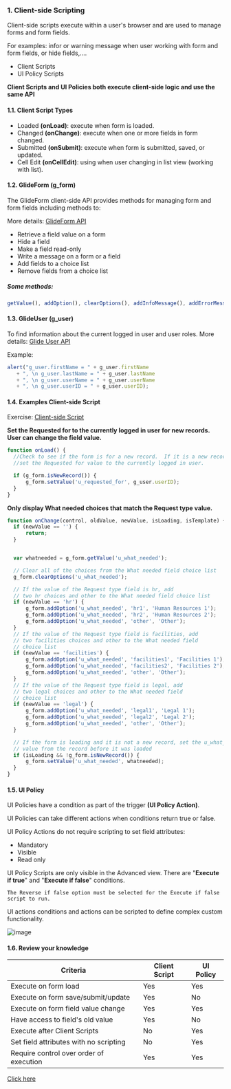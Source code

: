 ### 1. Client-side Scripting

Client-side scripts execute within a user's browser and are used to manage forms and form fields.

For examples: infor or warning message when user working with form and form fields, or hide fields,.... 

* Client Scripts
* UI Policy Scripts

**Client Scripts and UI Policies both execute client-side logic and use the same API**

  
#### 1.1. Client Script Types

- Loaded **(onLoad)**: execute when form is loaded.
- Changed **(onChange)**: execute when one or more fields in form changed.
- Submitted **(onSubmit)**: execute when form is submitted, saved, or updated.
- Cell Edit **(onCellEdit)**: using when user changing in list view (working with list).

#### 1.2. GlideForm (g_form)

The GlideForm client-side API provides methods for managing form and form fields including methods to:

More details: [GlideForm API](https://developer.servicenow.com/dev.do#!/reference/api/sandiego/client/c_GlideFormAPI)

- Retrieve a field value on a form
- Hide a field
- Make a field read-only
- Write a message on a form or a field
- Add fields to a choice list
- Remove fields from a choice list

##### Some methods:

```javascript
getValue(), addOption(), clearOptions(), addInfoMessage(), addErrorMessage(), showFieldMsg().....
```

#### 1.3. GlideUser (g_user)

To find information about the current logged in user and user roles.
More details: [Glide User API](https://developer.servicenow.com/dev.do#!/reference/api/sandiego/client/c_GlideUserAPI)

Example:

```javascript
alert("g_user.firstName = " + g_user.firstName
   + ", \n g_user.lastName = " + g_user.lastName
   + ", \n g_user.userName = " + g_user.userName
   + ", \n g_user.userID = " + g_user.userID);
```

#### 1.4. Examples Client-side Script
  Exercise: [Client-side Script](https://developer.servicenow.com/dev.do#!/learn/courses/sandiego/app_store_learnv2_scripting_sandiego_scripting_in_servicenow/app_store_learnv2_scripting_sandiego_client_side_scripting/app_store_learnv2_scripting_sandiego_exercise_create_client_scripts)

**Set the Requested for to the currently logged in user for new records.
User can change the field value.**

```javascript
function onLoad() {
  //Check to see if the form is for a new record.  If it is a new record,
  //set the Requested for value to the currently logged in user.

  if (g_form.isNewRecord()) {
      g_form.setValue('u_requested_for', g_user.userID);
  }
}
```

**Only display What needed choices that match the Request type value.**

```javascript
function onChange(control, oldValue, newValue, isLoading, isTemplate) {
  if (newValue == '') {
      return;
  }


  var whatneeded = g_form.getValue('u_what_needed');

  // Clear all of the choices from the What needed field choice list
  g_form.clearOptions('u_what_needed');

  // If the value of the Request type field is hr, add
  // two hr choices and other to the What needed field choice list
  if (newValue == 'hr') {
      g_form.addOption('u_what_needed', 'hr1', 'Human Resources 1');
      g_form.addOption('u_what_needed', 'hr2', 'Human Resources 2');
      g_form.addOption('u_what_needed', 'other', 'Other');
  }
  // If the value of the Request type field is facilities, add
  // two facilities choices and other to the What needed field
  // choice list
  if (newValue == 'facilities') {
      g_form.addOption('u_what_needed', 'facilities1', 'Facilities 1');
      g_form.addOption('u_what_needed', 'facilities2', 'Facilities 2');
      g_form.addOption('u_what_needed', 'other', 'Other');
  }
  // If the value of the Request type field is legal, add
  // two legal choices and other to the What needed field
  // choice list
  if (newValue == 'legal') {
      g_form.addOption('u_what_needed', 'legal1', 'Legal 1');
      g_form.addOption('u_what_needed', 'legal2', 'Legal 2');
      g_form.addOption('u_what_needed', 'other', 'Other');
  }

  // If the form is loading and it is not a new record, set the u_what_needed value to the
  // value from the record before it was loaded
  if (isLoading && !g_form.isNewRecord()) {
      g_form.setValue('u_what_needed', whatneeded);
  }
}
```
#### 1.5. UI Policy

UI Policies have a condition as part of the trigger **(UI Policy Action)**.

UI Policies can take different actions when conditions return true or false.

UI Policy Actions do not require scripting to set field attributes:
* Mandatory
* Visible
* Read only

UI Policy Scripts are only visible in the Advanced view. There are "**Execute if true**" and "**Execute if false**" conditions.

```
The Reverse if false option must be selected for the Execute if false script to run.
```

UI actions conditions and actions can be scripted to define complex custom functionality.

![image](https://user-images.githubusercontent.com/58679620/177100821-b8e18dd9-13c7-4990-94fa-3625f3ff5b43.png)


#### 1.6. Review your knowledge

| Criteria                                | Client Script | UI Policy |
| --------------------------------------- | ------------- | --------- |
| Execute on form load                    | Yes           | Yes       |
| Execute on form save/submit/update      | Yes           | No        |
| Execute on form field value change      | Yes           | Yes       |
| Have access to field's old value        | Yes           | No        |
| Execute after Client Scripts            | No            | Yes       |
| Set field attributes with no scripting  | No            | Yes       |
| Require control over order of execution | Yes           | Yes       |


[Click here](https://developer.servicenow.com/dev.do#!/learn/learning-plans/sandiego/new_to_servicenow/app_store_learnv2_scripting_sandiego_test_your_client_side_scripting_knowledge)
